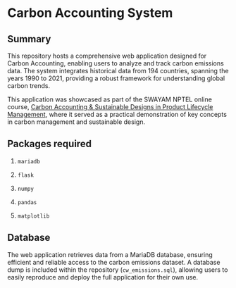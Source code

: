 # Carbon Accounting System

## Summary

This repository hosts a comprehensive web application designed for Carbon
Accounting, enabling users to analyze and track carbon emissions data. The
system integrates historical data from 194 countries, spanning the years 1990
to 2021, providing a robust framework for understanding global carbon trends.

This application was showcased as part of the SWAYAM NPTEL online course,
[Carbon Accounting & Sustainable Designs in Product Lifecycle
Management](https://onlinecourses.nptel.ac.in/noc24_ge49/preview), where it
served as a practical demonstration of key concepts in carbon management and
sustainable design.

## Packages required

1. `mariadb`

2. `flask`

3. `numpy`

4. `pandas`

5. `matplotlib`

## Database

The web application retrieves data from a MariaDB database, ensuring efficient
and reliable access to the carbon emissions dataset. A database dump is
included within the repository (`cw_emissions.sql`), allowing users to easily
reproduce and deploy the full application for their own use.
